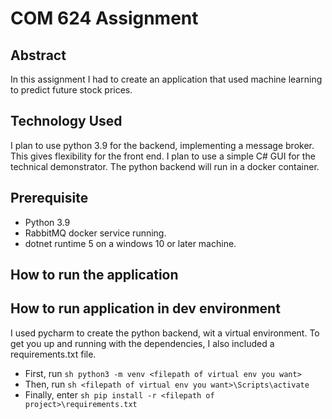 # COM 624 Assignment

## Abstract

In this assignment I had to create an application that used machine learning to predict future stock prices.

## Technology Used

I plan to use python 3.9 for the backend, implementing a message broker. This gives flexibility for the 
front end. I plan to use a simple C# GUI for the technical demonstrator. The python backend will run in a docker
container.

## Prerequisite

- Python 3.9
- RabbitMQ docker service running.
- dotnet runtime 5 on a windows 10 or later machine.

## How to run the application



## How to run application in dev environment

I used pycharm to create the python backend, wit a virtual environment. To get you up and running with the dependencies,
I also included a requirements.txt file.

- First, run ```sh python3 -m venv <filepath of virtual env you want>```
- Then, run ```sh <filepath of virtual env you want>\Scripts\activate```
- Finally, enter ```sh pip install -r <filepath of project>\requirements.txt```
